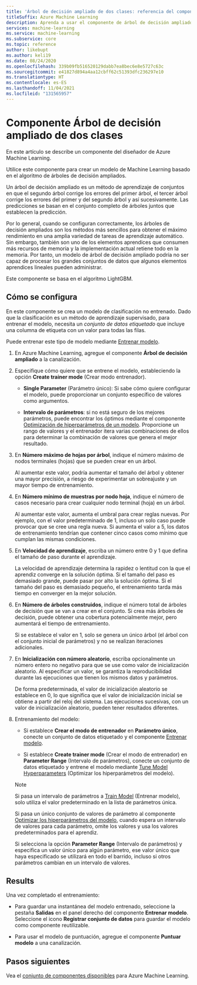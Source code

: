 ```yaml
---
title: 'Árbol de decisión ampliado de dos clases: referencia del componente'
titleSuffix: Azure Machine Learning
description: Aprenda a usar el componente de árbol de decisión ampliado de dos clases en el diseñador para crear un clasificador binario.
services: machine-learning
ms.service: machine-learning
ms.subservice: core
ms.topic: reference
author: likebupt
ms.author: keli19
ms.date: 08/24/2020
ms.openlocfilehash: 339b09fb516520129dabb7ea8bec6e8e5727c63c
ms.sourcegitcommit: e41827d894a4aa12cbff62c51393dfc236297e10
ms.translationtype: HT
ms.contentlocale: es-ES
ms.lasthandoff: 11/04/2021
ms.locfileid: "131565957"
---
```

# <a name="two-class-boosted-decision-tree-component"></a>Componente Árbol de decisión ampliado de dos clases

En este artículo se describe un componente del diseñador de Azure Machine Learning.

Utilice este componente para crear un modelo de Machine Learning basado en el algoritmo de árboles de decisión ampliados. 

Un árbol de decisión ampliado es un método de aprendizaje de conjuntos en que el segundo árbol corrige los errores del primer árbol, el tercer árbol corrige los errores del primer y del segundo árbol y así sucesivamente. Las predicciones se basan en el conjunto completo de árboles juntos que establecen la predicción.
  
Por lo general, cuando se configuran correctamente, los árboles de decisión ampliados son los métodos más sencillos para obtener el máximo rendimiento en una amplia variedad de tareas de aprendizaje automático. Sin embargo, también son uno de los elementos aprendices que consumen más recursos de memoria y la implementación actual retiene todo en la memoria. Por tanto, un modelo de árbol de decisión ampliado podría no ser capaz de procesar los grandes conjuntos de datos que algunos elementos aprendices lineales pueden administrar.

Este componente se basa en el algoritmo LightGBM.

## <a name="how-to-configure"></a>Cómo se configura

En este componente se crea un modelo de clasificación no entrenado. Dado que la clasificación es un método de aprendizaje supervisado, para entrenar el modelo, necesita un *conjunto de datos etiquetado* que incluye una columna de etiqueta con un valor para todas las filas.

Puede entrenar este tipo de modelo mediante [Entrenar modelo](././train-model.md). 

1.  En Azure Machine Learning, agregue el componente **Árbol de decisión ampliado** a la canalización.
  
2.  Especifique cómo quiere que se entrene el modelo, estableciendo la opción **Create trainer mode** (Crear modo entrenador).
  
    + **Single Parameter** (Parámetro único): Si sabe cómo quiere configurar el modelo, puede proporcionar un conjunto específico de valores como argumentos.
  
    + **Intervalo de parámetros**: si no está seguro de los mejores parámetros, puede encontrar los óptimos mediante el componente [Optimización de hiperparámetros de un modelo](tune-model-hyperparameters.md). Proporcione un rango de valores y el entrenador itera varias combinaciones de ellos para determinar la combinación de valores que genera el mejor resultado.
  
3.  En **Número máximo de hojas por árbol**, indique el número máximo de nodos terminales (hojas) que se pueden crear en un árbol.
  
     Al aumentar este valor, podría aumentar el tamaño del árbol y obtener una mayor precisión, a riesgo de experimentar un sobreajuste y un mayor tiempo de entrenamiento.
  
4.  En **Número mínimo de muestras por nodo hoja**, indique el número de casos necesario para crear cualquier nodo terminal (hoja) en un árbol.  
  
     Al aumentar este valor, aumenta el umbral para crear reglas nuevas. Por ejemplo, con el valor predeterminado de 1, incluso un solo caso puede provocar que se cree una regla nueva. Si aumenta el valor a 5, los datos de entrenamiento tendrían que contener cinco casos como mínimo que cumplan las mismas condiciones.
  
5.  En **Velocidad de aprendizaje**, escriba un número entre 0 y 1 que defina el tamaño de paso durante el aprendizaje.  
  
     La velocidad de aprendizaje determina la rapidez o lentitud con la que el aprendiz converge en la solución óptima. Si el tamaño del paso es demasiado grande, puede pasar por alto la solución óptima. Si el tamaño del paso es demasiado pequeño, el entrenamiento tarda más tiempo en converger en la mejor solución.
  
6.  En **Número de árboles construidos**, indique el número total de árboles de decisión que se van a crear en el conjunto. Si crea más árboles de decisión, puede obtener una cobertura potencialmente mejor, pero aumentará el tiempo de entrenamiento.
  
     Si se establece el valor en 1, solo se genera un único árbol (el árbol con el conjunto inicial de parámetros) y no se realizan iteraciones adicionales.
  
7.  En **Inicialización con número aleatorio**, escriba opcionalmente un número entero no negativo para que se use como valor de inicialización aleatorio. Al especificar un valor, se garantiza la reproducibilidad durante las ejecuciones que tienen los mismos datos y parámetros.  
  
     De forma predeterminada, el valor de inicialización aleatorio se establece en 0, lo que significa que el valor de inicialización inicial se obtiene a partir del reloj del sistema.  Las ejecuciones sucesivas, con un valor de inicialización aleatorio, pueden tener resultados diferentes.
  

9. Entrenamiento del modelo:

    + Si establece **Crear el modo de entrenador** en **Parámetro único**, conecte un conjunto de datos etiquetado y el componente [Entrenar modelo](train-model.md).  
  
    + Si establece **Create trainer mode** (Crear el modo de entrenador) en **Parameter Range** (Intervalo de parámetros), conecte un conjunto de datos etiquetado y entrene el modelo mediante [Tune Model Hyperparameters](tune-model-hyperparameters.md) (Optimizar los hiperparámetros del modelo).  
  
    > [!NOTE]
    > 
    > Si pasa un intervalo de parámetros a [Train Model](train-model.md) (Entrenar modelo), solo utiliza el valor predeterminado en la lista de parámetros única.  
    > 
    > Si pasa un único conjunto de valores de parámetro al componente [Optimizar los hiperparámetros del modelo](tune-model-hyperparameters.md), cuando espera un intervalo de valores para cada parámetro, omite los valores y usa los valores predeterminados para el aprendiz.  
    > 
    > Si selecciona la opción **Parameter Range** (Intervalo de parámetros) y especifica un valor único para algún parámetro, ese valor único que haya especificado se utilizará en todo el barrido, incluso si otros parámetros cambian en un intervalo de valores.  
   
## <a name="results"></a>Results

Una vez completado el entrenamiento:

+ Para guardar una instantánea del modelo entrenado, seleccione la pestaña **Salidas** en el panel derecho del componente **Entrenar modelo**. Seleccione el icono **Registrar conjunto de datos** para guardar el modelo como componente reutilizable.

+ Para usar el modelo de puntuación, agregue el componente **Puntuar modelo** a una canalización.

## <a name="next-steps"></a>Pasos siguientes

Vea el [conjunto de componentes disponibles](component-reference.md) para Azure Machine Learning. 